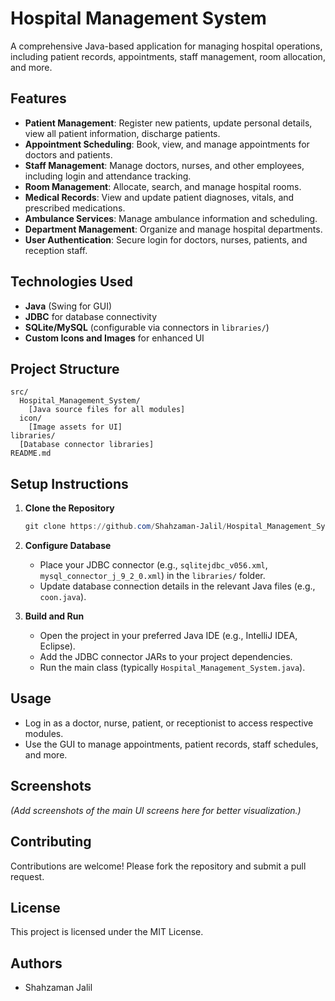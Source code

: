 # Hospital Management System

A comprehensive Java-based application for managing hospital operations, including patient records, appointments, staff management, room allocation, and more.

## Features

- **Patient Management**: Register new patients, update personal details, view all patient information, discharge patients.
- **Appointment Scheduling**: Book, view, and manage appointments for doctors and patients.
- **Staff Management**: Manage doctors, nurses, and other employees, including login and attendance tracking.
- **Room Management**: Allocate, search, and manage hospital rooms.
- **Medical Records**: View and update patient diagnoses, vitals, and prescribed medications.
- **Ambulance Services**: Manage ambulance information and scheduling.
- **Department Management**: Organize and manage hospital departments.
- **User Authentication**: Secure login for doctors, nurses, patients, and reception staff.

## Technologies Used

- **Java** (Swing for GUI)
- **JDBC** for database connectivity
- **SQLite/MySQL** (configurable via connectors in `libraries/`)
- **Custom Icons and Images** for enhanced UI

## Project Structure

```
src/
  Hospital_Management_System/
    [Java source files for all modules]
  icon/
    [Image assets for UI]
libraries/
  [Database connector libraries]
README.md
```

## Setup Instructions

1. **Clone the Repository**
   ```powershell
   git clone https://github.com/Shahzaman-Jalil/Hospital_Management_System.git
   ```

2. **Configure Database**
   - Place your JDBC connector (e.g., `sqlitejdbc_v056.xml`, `mysql_connector_j_9_2_0.xml`) in the `libraries/` folder.
   - Update database connection details in the relevant Java files (e.g., `coon.java`).

3. **Build and Run**
   - Open the project in your preferred Java IDE (e.g., IntelliJ IDEA, Eclipse).
   - Add the JDBC connector JARs to your project dependencies.
   - Run the main class (typically `Hospital_Management_System.java`).

## Usage

- Log in as a doctor, nurse, patient, or receptionist to access respective modules.
- Use the GUI to manage appointments, patient records, staff schedules, and more.

## Screenshots

*(Add screenshots of the main UI screens here for better visualization.)*

## Contributing

Contributions are welcome! Please fork the repository and submit a pull request.

## License

This project is licensed under the MIT License.

## Authors

- Shahzaman Jalil